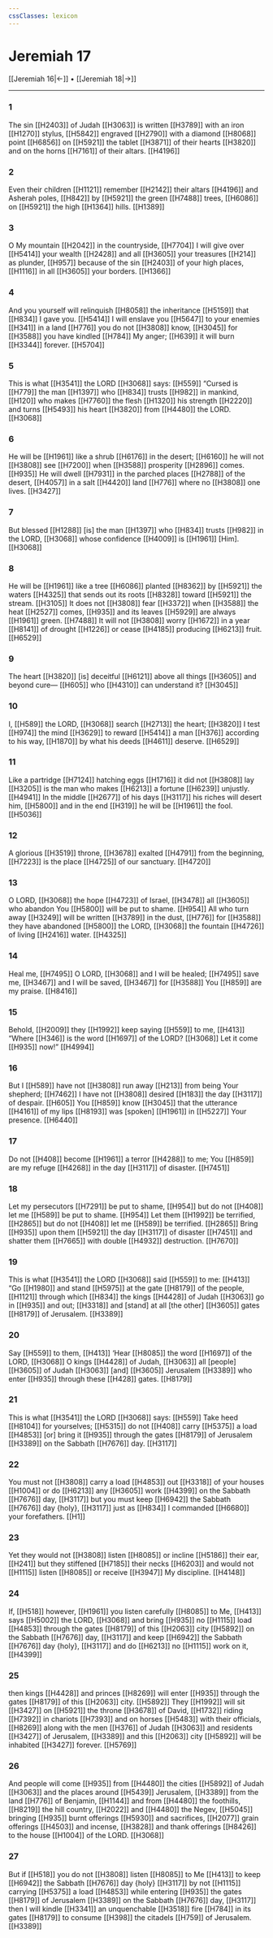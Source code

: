 ```yaml
---
cssClasses: lexicon
---
```


# Jeremiah 17

[[Jeremiah 16|←]] • [[Jeremiah 18|→]]

---

### 1
The sin [[H2403]] of Judah [[H3063]] is written [[H3789]] with an iron [[H1270]] stylus, [[H5842]] engraved [[H2790]] with a diamond [[H8068]] point [[H6856]] on [[H5921]] the tablet [[H3871]] of their hearts [[H3820]] and on the horns [[H7161]] of their altars. [[H4196]]

### 2
Even their children [[H1121]] remember [[H2142]] their altars [[H4196]] and Asherah poles, [[H842]] by [[H5921]] the green [[H7488]] trees, [[H6086]] on [[H5921]] the high [[H1364]] hills. [[H1389]]

### 3
O My mountain [[H2042]] in the countryside, [[H7704]] I will give over [[H5414]] your wealth [[H2428]] and all [[H3605]] your treasures [[H214]] as plunder, [[H957]] because of the sin [[H2403]] of your high places, [[H1116]] in all [[H3605]] your borders. [[H1366]]

### 4
And you yourself will relinquish [[H8058]] the inheritance [[H5159]] that [[H834]] I gave you. [[H5414]] I will enslave you [[H5647]] to your enemies [[H341]] in a land [[H776]] you do not [[H3808]] know, [[H3045]] for [[H3588]] you have kindled [[H784]] My anger; [[H639]] it will burn [[H3344]] forever. [[H5704]]

### 5
This is what [[H3541]] the LORD [[H3068]] says: [[H559]] “Cursed is [[H779]] the man [[H1397]] who [[H834]] trusts [[H982]] in mankind, [[H120]] who makes [[H7760]] the flesh [[H1320]] his strength [[H2220]] and turns [[H5493]] his heart [[H3820]] from [[H4480]] the LORD. [[H3068]]

### 6
He will be [[H1961]] like a shrub [[H6176]] in the desert; [[H6160]] he will not [[H3808]] see [[H7200]] when [[H3588]] prosperity [[H2896]] comes. [[H935]] He will dwell [[H7931]] in the parched places [[H2788]] of the desert, [[H4057]] in a salt [[H4420]] land [[H776]] where no [[H3808]] one lives. [[H3427]]

### 7
But blessed [[H1288]] [is] the man [[H1397]] who [[H834]] trusts [[H982]] in the LORD, [[H3068]] whose confidence [[H4009]] is [[H1961]] [Him]. [[H3068]]

### 8
He will be [[H1961]] like a tree [[H6086]] planted [[H8362]] by [[H5921]] the waters [[H4325]] that sends out its roots [[H8328]] toward [[H5921]] the stream. [[H3105]] It does not [[H3808]] fear [[H3372]] when [[H3588]] the heat [[H2527]] comes, [[H935]] and its leaves [[H5929]] are always [[H1961]] green. [[H7488]] It will not [[H3808]] worry [[H1672]] in a year [[H8141]] of drought [[H1226]] or cease [[H4185]] producing [[H6213]] fruit. [[H6529]]

### 9
The heart [[H3820]] [is] deceitful [[H6121]] above all things [[H3605]] and beyond cure— [[H605]] who [[H4310]] can understand it? [[H3045]]

### 10
I, [[H589]] the LORD, [[H3068]] search [[H2713]] the heart; [[H3820]] I test [[H974]] the mind [[H3629]] to reward [[H5414]] a man [[H376]] according to his way, [[H1870]] by what his deeds [[H4611]] deserve. [[H6529]]

### 11
Like a partridge [[H7124]] hatching eggs [[H1716]] it did not [[H3808]] lay [[H3205]] is the man who makes [[H6213]] a fortune [[H6239]] unjustly. [[H4941]] In the middle [[H2677]] of his days [[H3117]] his riches will desert him, [[H5800]] and in the end [[H319]] he will be [[H1961]] the fool. [[H5036]]

### 12
A glorious [[H3519]] throne, [[H3678]] exalted [[H4791]] from the beginning, [[H7223]] is the place [[H4725]] of our sanctuary. [[H4720]]

### 13
O LORD, [[H3068]] the hope [[H4723]] of Israel, [[H3478]] all [[H3605]] who abandon You [[H5800]] will be put to shame. [[H954]] All who turn away [[H3249]] will be written [[H3789]] in the dust, [[H776]] for [[H3588]] they have abandoned [[H5800]] the LORD, [[H3068]] the fountain [[H4726]] of living [[H2416]] water. [[H4325]]

### 14
Heal me, [[H7495]] O LORD, [[H3068]] and I will be healed; [[H7495]] save me, [[H3467]] and I will be saved, [[H3467]] for [[H3588]] You [[H859]] are my praise. [[H8416]]

### 15
Behold, [[H2009]] they [[H1992]] keep saying [[H559]] to me, [[H413]] “Where [[H346]] is the word [[H1697]] of the LORD? [[H3068]] Let it come [[H935]] now!” [[H4994]]

### 16
But I [[H589]] have not [[H3808]] run away [[H213]] from being Your shepherd; [[H7462]] I have not [[H3808]] desired [[H183]] the day [[H3117]] of despair. [[H605]] You [[H859]] know [[H3045]] that the utterance [[H4161]] of my lips [[H8193]] was [spoken] [[H1961]] in [[H5227]] Your presence. [[H6440]]

### 17
Do not [[H408]] become [[H1961]] a terror [[H4288]] to me;  You [[H859]] are my refuge [[H4268]] in the day [[H3117]] of disaster. [[H7451]]

### 18
Let my persecutors [[H7291]] be put to shame, [[H954]] but do not [[H408]] let me [[H589]] be put to shame. [[H954]] Let them [[H1992]] be terrified, [[H2865]] but do not [[H408]] let me [[H589]] be terrified. [[H2865]] Bring [[H935]] upon them [[H5921]] the day [[H3117]] of disaster [[H7451]] and shatter them [[H7665]] with double [[H4932]] destruction. [[H7670]]

### 19
This is what [[H3541]] the LORD [[H3068]] said [[H559]] to me: [[H413]] “Go [[H1980]] and stand [[H5975]] at the gate [[H8179]] of the people, [[H1121]] through which [[H834]] the kings [[H4428]] of Judah [[H3063]] go in [[H935]] and out; [[H3318]] and [stand]  at all [the other] [[H3605]] gates [[H8179]] of Jerusalem. [[H3389]]

### 20
Say [[H559]] to them, [[H413]] ‘Hear [[H8085]] the word [[H1697]] of the LORD, [[H3068]] O kings [[H4428]] of Judah, [[H3063]] all [people] [[H3605]] of Judah [[H3063]] [and] [[H3605]] Jerusalem [[H3389]] who enter [[H935]] through these [[H428]] gates. [[H8179]]

### 21
This is what [[H3541]] the LORD [[H3068]] says: [[H559]] Take heed [[H8104]] for yourselves; [[H5315]] do not [[H408]] carry [[H5375]] a load [[H4853]] [or] bring it [[H935]] through the gates [[H8179]] of Jerusalem [[H3389]] on the Sabbath [[H7676]] day. [[H3117]]

### 22
You must not [[H3808]] carry a load [[H4853]] out [[H3318]] of your houses [[H1004]] or do [[H6213]] any [[H3605]] work [[H4399]] on the Sabbath [[H7676]] day, [[H3117]] but you must keep [[H6942]] the Sabbath [[H7676]] day {holy}, [[H3117]] just as [[H834]] I commanded [[H6680]] your forefathers. [[H1]]

### 23
Yet they would not [[H3808]] listen [[H8085]] or incline [[H5186]] their ear, [[H241]] but they stiffened [[H7185]] their necks [[H6203]] and would not [[H1115]] listen [[H8085]] or receive [[H3947]] My discipline. [[H4148]]

### 24
If, [[H518]] however, [[H1961]] you listen carefully [[H8085]] to Me, [[H413]] says [[H5002]] the LORD, [[H3068]] and bring [[H935]] no [[H1115]] load [[H4853]] through the gates [[H8179]] of this [[H2063]] city [[H5892]] on the Sabbath [[H7676]] day, [[H3117]] and keep [[H6942]] the Sabbath [[H7676]] day {holy}, [[H3117]] and do [[H6213]] no [[H1115]] work on it, [[H4399]]

### 25
then kings [[H4428]] and princes [[H8269]] will enter [[H935]] through the gates [[H8179]] of this [[H2063]] city. [[H5892]] They [[H1992]] will sit [[H3427]] on [[H5921]] the throne [[H3678]] of David, [[H1732]] riding [[H7392]] in chariots [[H7393]] and on horses [[H5483]] with their officials, [[H8269]] along with the men [[H376]] of Judah [[H3063]] and residents [[H3427]] of Jerusalem, [[H3389]] and this [[H2063]] city [[H5892]] will be inhabited [[H3427]] forever. [[H5769]]

### 26
And people will come [[H935]] from [[H4480]] the cities [[H5892]] of Judah [[H3063]] and the places around [[H5439]] Jerusalem, [[H3389]] from the land [[H776]] of Benjamin, [[H1144]] and from [[H4480]] the foothills, [[H8219]] the hill country, [[H2022]] and [[H4480]] the Negev, [[H5045]] bringing [[H935]] burnt offerings [[H5930]] and sacrifices, [[H2077]] grain offerings [[H4503]] and incense, [[H3828]] and thank offerings [[H8426]] to the house [[H1004]] of the LORD. [[H3068]]

### 27
But if [[H518]] you do not [[H3808]] listen [[H8085]] to Me [[H413]] to keep [[H6942]] the Sabbath [[H7676]] day {holy} [[H3117]] by not [[H1115]] carrying [[H5375]] a load [[H4853]] while entering [[H935]] the gates [[H8179]] of Jerusalem [[H3389]] on the Sabbath [[H7676]] day, [[H3117]] then I will kindle [[H3341]] an unquenchable [[H3518]] fire [[H784]] in its gates [[H8179]] to consume [[H398]] the citadels [[H759]] of Jerusalem. [[H3389]]

